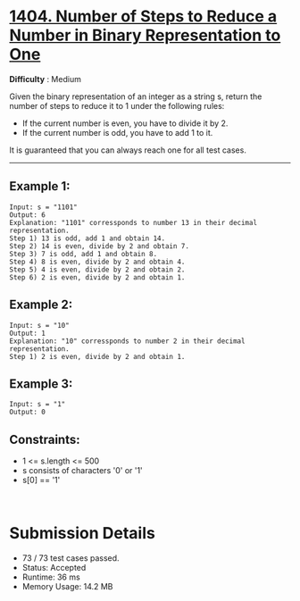 # [1404. Number of Steps to Reduce a Number in Binary Representation to One](https://leetcode.com/problems/number-of-steps-to-reduce-a-number-in-binary-representation-to-one/)

**Difficulty** : Medium

Given the binary representation of an integer as a string s, return the number of steps to reduce it to 1 under the following rules:

* If the current number is even, you have to divide it by 2.
* If the current number is odd, you have to add 1 to it.

It is guaranteed that you can always reach one for all test cases.

---


## Example 1:

```
Input: s = "1101"
Output: 6
Explanation: "1101" corressponds to number 13 in their decimal representation.
Step 1) 13 is odd, add 1 and obtain 14. 
Step 2) 14 is even, divide by 2 and obtain 7.
Step 3) 7 is odd, add 1 and obtain 8.
Step 4) 8 is even, divide by 2 and obtain 4.  
Step 5) 4 is even, divide by 2 and obtain 2. 
Step 6) 2 is even, divide by 2 and obtain 1.
```

## Example 2:

```
Input: s = "10"
Output: 1
Explanation: "10" corressponds to number 2 in their decimal representation.
Step 1) 2 is even, divide by 2 and obtain 1.
```

## Example 3:

```
Input: s = "1"
Output: 0
```

## Constraints:

* 1 <= s.length <= 500
* s consists of characters '0' or '1'
* s[0] == '1'

<br>

# Submission Details

* 73 / 73 test cases passed.
* Status: Accepted
* Runtime: 36 ms
* Memory Usage: 14.2 MB